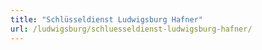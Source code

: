 ```yaml
---
title: "Schlüsseldienst Ludwigsburg Hafner"
url: /ludwigsburg/schluesseldienst-ludwigsburg-hafner/
---
```

